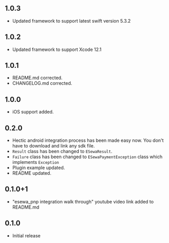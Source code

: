 ## 1.0.3
- Updated framework to support latest swift version 5.3.2

## 1.0.2
- Updated framework to support Xcode 12.1

## 1.0.1
- README.md corrected.
- CHANGELOG.md corrected.

## 1.0.0
- iOS support added.

## 0.2.0
- Hectic android integration process has been made easy now. You don't have to download and link any sdk file.
- `Result` class has been changed to `ESewaResult`.
- `Failure` class has been changed to `ESewaPaymentException` class which implements `Exception`
- Plugin example updated.
- README updated. 

## 0.1.0+1
- "esewa_pnp integration walk through" youtube video link added to README.md

## 0.1.0
- Initial release
